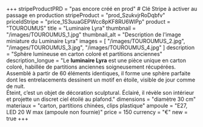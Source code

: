 +++
stripeProductPRD = "pas encore créé en prod" # Clé Stripe à activer au passage en production
stripeProduct = "prod_SzukvjrRoDqbfv"
priceIdStripe = "price_1S3uuaGEPWcc8pKF8RU6WlPp"
product = "TOUROUMUS"
title = "Luminaire Lyra"
thumbnail = "/images/TOUROUMUS_1.jpg"
thumbnail_alt = "Description de l'image miniature du Luminaire Lyra"
images = [
  "/images/TOUROUMUS_2.jpg",
  "/images/TOUROUMUS_3.jpg",
  "/images/TOUROUMUS_4.jpg"
]
description = "Sphère lumineuse en carton coloré et partitions anciennes"
description_longue = "Le <b>luminaire Lyra</b> est une pièce unique en carton coloré, habillée de partitions anciennes soigneusement récupérées.<br>Assemblé à partir de 60 éléments identiques, il forme une sphère parfaite dont les entrelacements dessinent un motif en étoile, visible de jour comme de nuit.<br>Éteint, c’est un objet de décoration sculptural. Éclairé, il révèle son intérieur et projette un discret ciel étoilé au plafond."
dimensions = "diamètre 30 cm"
materiaux = "carton, partitions chinées, clips plastique"
ampoule = "E27, LED 20 W max (ampoule non fournie)"
price = 150
currency = "€"
new = true
+++